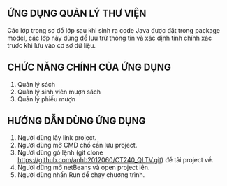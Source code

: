 ỨNG DỤNG QUẢN LÝ THƯ VIỆN
------------------------------------------------------------------------------------------------------------------------------------------------------
Các lớp trong sơ đồ lớp sau khi sinh ra code Java được đặt trong package model, các lớp này dùng để lưu trữ thông tin và xác định tính chính xác trước khi lưu vào cơ sở dữ liệu.

CHỨC NĂNG CHÍNH CỦA ỨNG DỤNG
--------------------------------------------------------------------------------------------------------------------------------------------------------
1. Quản lý sách
2. Quản lý sinh viên mượn sách
3. Quản lý phiếu mượn

HƯỚNG DẪN DÙNG ỨNG DỤNG
--------------------------------------------------------------------------------------------------------------------------------------------------------
1. Người dùng lấy link project.
2. Người dùng mở CMD chổ cần lưu project.
4. Người dùng gỏ lệnh (git clone https://github.com/anhb2012060/CT240_QLTV.git) để tải project về.
5. Người dừng mở netBeans và open project lên.
6. Người dùng nhấn Run để chạy chương trình.
